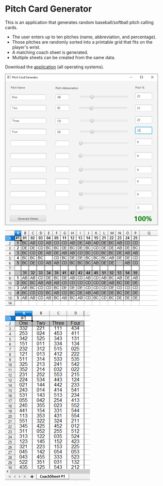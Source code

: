 # Pitch Card Generator
This is an application that generates random baseball/softball pitch calling cards.
- The user enters up to ten pitches (name, abbreviation, and percentage).
- Those pitches are randomly sorted into a printable grid that fits on the player's wrist.
- A matching coach sheet is generated.
- Multiple sheets can be created from the same data.

Download the [application](https://github.com/johnjago/pitch-card-generator/releases/download/v1.0/PitchCardGenerator.jar) (all operating systems).

![Application window](sample-1.png)

![Player sheet](sample-2.png)

![Coach sheet](sample-3.png)
